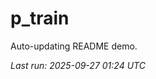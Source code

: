 # p_train

Auto-updating README demo.

<!--START_SECTION:status-->
_Last run: 2025-09-27 01:24 UTC_
<!--END_SECTION:status-->


























































































































































































































































































































































































































































































































































































































































































































































































































































































